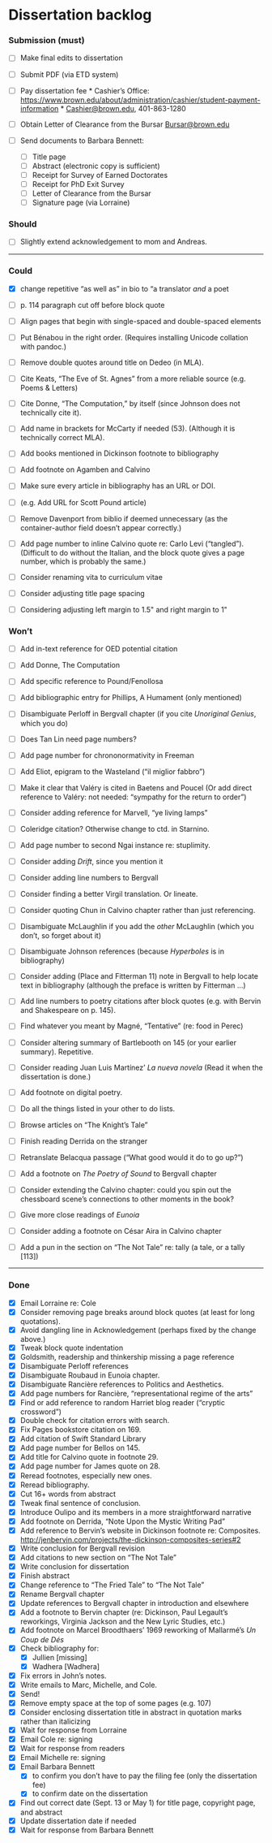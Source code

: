 # Dissertation backlog

### Submission (must)
- [ ] Make final edits to dissertation
- [ ] Submit PDF (via ETD system)

- [ ] Pay dissertation fee
			* Cashier’s Office: https://www.brown.edu/about/administration/cashier/student-payment-information
			* Cashier@brown.edu, 401-863-1280
- [ ] Obtain Letter of Clearance from the Bursar
			Bursar@brown.edu

- [ ] Send documents to Barbara Bennett:
	- [ ] Title page
	- [ ] Abstract (electronic copy is sufficient)
	- [ ] Receipt for Survey of Earned Doctorates
	- [ ] Receipt for PhD Exit Survey
	- [ ] Letter of Clearance from the Bursar
	- [ ] Signature page (via Lorraine)

### Should
- [ ] Slightly extend acknowledgement to mom and Andreas.

---

### Could
- [x] change repetitive “as well as” in bio to “a translator *and* a poet
- [ ] p. 114 paragraph cut off before block quote
- [ ] Align pages that begin with single-spaced and double-spaced elements
- [ ] Put Bénabou in the right order. (Requires installing Unicode collation with pandoc.)
- [ ] Remove double quotes around title on Dedeo (in MLA).
- [ ] Cite Keats, “The Eve of St. Agnes” from a more reliable source (e.g. Poems & Letters)
- [ ] Cite Donne, “The Computation,” by itself (since Johnson does not technically cite it).
- [ ] Add name in brackets for McCarty if needed (53). (Although it is technically correct MLA).

- [ ] Add books mentioned in Dickinson footnote to bibliography
- [ ] Add footnote on Agamben and Calvino
- [ ] Make sure every article in bibliography has an URL or DOI.
- [ ] (e.g. Add URL for Scott Pound article)

- [ ] Remove Davenport from biblio if deemed unnecessary
      (as the container-author field doesn’t appear correctly.)
- [ ] Add page number to inline Calvino quote re: Carlo Levi (“tangled”).
(Difficult to do without the Italian, and the block quote gives a page number, which is probably the same.)
- [ ] Consider renaming vita to curriculum vitae
- [ ] Consider adjusting title page spacing
- [ ] Considering adjusting left margin to 1.5" and right margin to 1"

### Won’t
- [ ] Add in-text reference for OED potential citation
- [ ] Add Donne, The Computation
- [ ] Add specific reference to Pound/Fenollosa
- [ ] Add bibliographic entry for Phillips, A Humament (only mentioned)
- [ ] Disambiguate Perloff in Bergvall chapter
      (if you cite *Unoriginal Genius*, which you do)
- [ ] Does Tan Lin need page numbers?
- [ ] Add page number for chrononormativity in Freeman
- [ ] Add Eliot, epigram to the Wasteland (“il miglior fabbro”)
- [ ] Make it clear that Valéry is cited in Baetens and Poucel
      (Or add direct reference to Valéry: not needed: “sympathy for the return to order”)
- [ ] Consider adding reference for Marvell, “ye living lamps”
- [ ] Coleridge citation? Otherwise change to ctd. in Starnino.
- [ ] Add page number to second Ngai instance re: stuplimity.
- [ ] Consider adding *Drift*, since you mention it
- [ ] Consider adding line numbers to Bergvall
- [ ] Consider finding a better Virgil translation. Or lineate.
- [ ] Consider quoting Chun in Calvino chapter rather than just referencing.
- [ ] Disambiguate McLaughlin if you add the *other* McLaughlin (which you don’t, so forget about it)
- [ ] Disambiguate Johnson references (because *Hyperboles* is in bibliography)
- [ ] Consider adding (Place and Fitterman 11) note in Bergvall to help locate text
      in bibliography (although the preface is written by Fitterman ...)

- [ ] Add line numbers to poetry citations after block quotes (e.g. with Bervin and Shakespeare on p. 145).
- [ ] Find whatever you meant by Magné, “Tentative” (re: food in Perec)
- [ ] Consider altering summary of Bartlebooth on 145 (or your earlier summary).
      Repetitive.
- [ ] Consider reading Juan Luis Martínez’ *La nueva novela*
      (Read it when the dissertation is done.)
- [ ] Add footnote on digital poetry.
- [ ] Do all the things listed in your other to do lists.
- [ ] Browse articles on “The Knight’s Tale”
- [ ] Finish reading Derrida on the stranger
- [ ] Retranslate Belacqua passage (“What good would it do to go up?”)
- [ ] Add a footnote on *The Poetry of Sound* to Bergvall chapter
- [ ] Consider extending the Calvino chapter:
      could you spin out the chessboard scene’s connections
      to other moments in the book?
- [ ] Give more close readings of *Eunoia*
- [ ] Consider adding a footnote on César Aira in Calvino chapter
- [ ] Add a pun in the section on “The Not Tale” re: tally (a tale, or a tally [113])

---
### Done
- [x] Email Lorraine re: Cole
- [x] Consider removing page breaks around block quotes (at least for long quotations).
- [x] Avoid dangling line in Acknowledgement (perhaps fixed by the change above.)
- [x] Tweak block quote indentation
- [x] Goldsmith, readership and thinkership missing a page reference
- [x] Disambiguate Perloff references
- [x] Disambiguate Roubaud in Eunoia chapter.
- [x] Disambiguate Rancière references to Politics and Aesthetics.
- [x] Add page numbers for Rancière, “representational regime of the arts”
- [x] Find or add reference to random Harriet blog reader (“cryptic crossword”)
- [x] Double check for citation errors with search.
- [x] Fix Pages bookstore citation on 169.
- [x] Add citation of Swift Standard Library
- [x] Add page number for Bellos on 145.
- [x] Add title for Calvino quote in footnote 29.
- [x] Add page number for James quote on 28.
- [x] Reread footnotes, especially new ones.
- [x] Reread bibliography.
- [x] Cut 16+ words from abstract
- [x] Tweak final sentence of conclusion.
- [x] Introduce Oulipo and its members in a more straightforward narrative
- [x] Add footnote on Derrida, “Note Upon the Mystic Writing Pad”
- [x] Add reference to Bervin’s website in Dickinson footnote re: Composites. http://jenbervin.com/projects/the-dickinson-composites-series#2
- [x] Write conclusion for Bergvall revision
- [x] Add citations to new section on “The Not Tale”
- [x] Write conclusion for dissertation
- [x] Finish abstract
- [x] Change reference to “The Fried Tale” to “The Not Tale”
- [x] Rename Bergvall chapter
- [x] Update references to Bergvall chapter in introduction and elsewhere
- [x] Add a footnote to Bervin chapter (re: Dickinson, Paul Legault’s reworkings,
      Virginia Jackson and the New Lyric Studies, etc.)
- [x] Add footnote on Marcel Broodthaers’ 1969 reworking of Mallarmé’s *Un Coup de Dés*
- [x] Check bibliography for:
  - [x] Jullien [missing]
  - [x] Wadhera [Wadhera]
- [x] Fix errors in John’s notes.
- [x] Write emails to Marc, Michelle, and Cole.
- [x] Send!
- [x] Remove empty space at the top of some pages (e.g. 107)
- [x] Consider enclosing dissertation title in abstract in quotation marks rather than italicizing
- [x] Wait for response from Lorraine
- [x] Email Cole re: signing
- [x] Wait for response from readers
- [x] Email Michelle re: signing
- [x] Email Barbara Bennett
 	- [x] to confirm you don’t have to pay the filing fee (only the dissertation fee)
	- [x] to confirm date on the dissertation
- [x] Find out correct date (Sept. 13 or May 1) for title page, copyright page, and abstract
- [x] Update dissertation date if needed
- [x] Wait for response from Barbara Bennett

